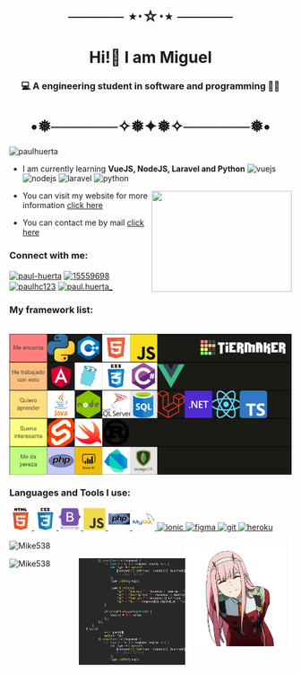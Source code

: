 <h1 align="center">───── ⋆⋅☆⋅⋆ ─────</h1>
<h1 align="center">Hi!👋 I am Miguel</h1>
<h3 align="center">‍💻 A engineering student in software and programming 👨‍💻</h3>
<h1 align="center">•❅──────✧❅✦❅✧──────❅•</h1>

<p align="left"> <img src="https://komarev.com/ghpvc/?username=paulhuerta&label=Profile%20views&color=0e75b6&style=flat-square" alt="paulhuerta" /> </p>

- I am currently learning **VueJS, NodeJS, Laravel and Python** <img src="https://vuejs.org/images/logo.png" alt="vuejs" width="20" eight="20"> <img src="https://nodejs.org/static/images/logos/nodejs-new-pantone-black.svg" alt="nodejs" width="30" eight="30"> <img src="https://laravel.com/img/logomark.min.svg" alt="laravel" width="20" eight="20"> <img src="https://www.python.org/static/img/python-logo.png" alt="python" width="95" eight="45">

<img src="img/waifu.gif" align="right" width="250" height="180" />

- You can visit my website for more information [click here](https://miportafoliomike.netlify.app/)

- You can contact me by mail [click here](mailto:mikealesso768gmail.com)

<h3 align="left">Connect with me:</h3>
<p align="left">
<a href="https://twitter.com/Mike_Gab_UwU" target="blank"><img align="center" src="https://cdn.jsdelivr.net/npm/simple-icons@3.0.1/icons/twitter.svg" alt="paul-huerta" height="30" width="40" /></a>
<a href="https://github.com/Mike538" target="blank"><img align="center" src="https://cdn.jsdelivr.net/npm/simple-icons@3.0.1/icons/discord.svg" alt="15559698" height="30" width="40" /></a>
<a href="https://www.facebook.com/Mikedarkness538" target="blank"><img align="center" src="https://cdn.jsdelivr.net/npm/simple-icons@3.0.1/icons/facebook.svg" alt="paulhc123" height="30" width="40" /></a>
<a href="https://www.instagram.com/10293u373y/?hl=es-la" target="blank"><img align="center" src="https://cdn.jsdelivr.net/npm/simple-icons@3.0.1/icons/instagram.svg" alt="paul.huerta_" height="30" width="40" /></a>
</p>  
<h3 align="left">My framework list:</h3>
</br>
<img src="img/my-image.png" align="center"
</p>
<h3 align="left">Languages and Tools I use:</h3>
<p align="left"><a href="https://www.w3.org/html/" target="_blank"> <img src="https://raw.githubusercontent.com/devicons/devicon/master/icons/html5/html5-original-wordmark.svg" alt="html5" width="40" height="40"/><a href="https://www.w3schools.com/css/" target="_blank"> <img src="https://raw.githubusercontent.com/devicons/devicon/master/icons/css3/css3-original-wordmark.svg" alt="css3" width="40" height="40"/> </a> </a> <a href="https://getbootstrap.com" target="_blank"> <img src="https://raw.githubusercontent.com/devicons/devicon/master/icons/bootstrap/bootstrap-plain-wordmark.svg" alt="bootstrap" width="40" height="40"/> </a><a href="https://developer.mozilla.org/en-US/docs/Web/JavaScript" target="_blank"> <img src="https://raw.githubusercontent.com/devicons/devicon/master/icons/javascript/javascript-original.svg" alt="javascript" width="40" height="40"/> </a><a href="https://www.php.net" target="_blank"> <img src="https://raw.githubusercontent.com/devicons/devicon/master/icons/php/php-original.svg" alt="php" width="40" height="40"/> </a><a href="https://www.mysql.com/" target="_blank"> <img src="https://raw.githubusercontent.com/devicons/devicon/master/icons/mysql/mysql-original-wordmark.svg" alt="mysql" width="40" height="40"/> </a><a href="https://ionicframework.com" target="_blank"> <img src="https://upload.wikimedia.org/wikipedia/commons/d/d1/Ionic_Logo.svg" alt="ionic" width="40" height="40"/> </a><a href="https://www.figma.com/" target="_blank"> <img src="https://www.vectorlogo.zone/logos/figma/figma-icon.svg" alt="figma" width="40" height="40"/> </a> <a href="https://git-scm.com/" target="_blank"> <img src="https://www.vectorlogo.zone/logos/git-scm/git-scm-icon.svg" alt="git" width="40" height="40"/> </a> <a href="https://heroku.com" target="_blank"> <img src="https://www.vectorlogo.zone/logos/heroku/heroku-icon.svg" alt="heroku" width="40" height="40"/> </a> </p>

<img src="img/zerotwo.png" align="right" width="190" height="190" />
<p><img align="center" src="https://github-readme-stats.vercel.app/api?username=Mike538&show_icons=true&theme=tokyonight" alt="Mike538" /></p>
<img src="img/programing.gif" align="right" width="190" height="190" />
<p><img align="center" src="https://github-readme-stats.vercel.app/api/top-langs?username=Mike538&show_icons=true&locale=en&layout=compact" alt="Mike538" /></p>
